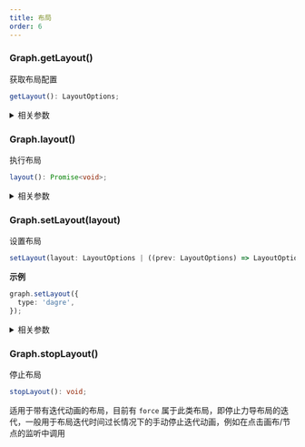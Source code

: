 ```yaml
---
title: 布局
order: 6
---
```


### Graph.getLayout()

获取布局配置

```typescript
getLayout(): LayoutOptions;
```

<details><summary>相关参数</summary>

**返回值**：

- **类型：** BuiltInLayoutOptions \| BaseLayoutOptions \| BaseLayoutOptions[]

- **描述：** 布局配置

</details>

### Graph.layout()

执行布局

```typescript
layout(): Promise<void>;
```

<details><summary>相关参数</summary>

**返回值**：

- **类型：** Promise&lt;void&gt;

</details>

### Graph.setLayout(layout)

设置布局

```typescript
setLayout(layout: LayoutOptions | ((prev: LayoutOptions) => LayoutOptions)): void;
```

**示例**

```ts
graph.setLayout({
  type: 'dagre',
});
```

<details><summary>相关参数</summary>

<table><thead><tr><th>

参数

</th><th>

类型

</th><th>

描述

</th></tr></thead>
<tbody><tr><td>

layout

</td><td>

BuiltInLayoutOptions \| BaseLayoutOptions \| BaseLayoutOptions[] \| ((prev: BuiltInLayoutOptions \| BaseLayoutOptions \| BaseLayoutOptions[]) =&gt; BuiltInLayoutOptions \| BaseLayoutOptions \| BaseLayoutOptions[])

</td><td>

布局配置

</td></tr>
</tbody></table>

**返回值**：

- **类型：** void

</details>

### Graph.stopLayout()

停止布局

```typescript
stopLayout(): void;
```

适用于带有迭代动画的布局，目前有 `force` 属于此类布局，即停止力导布局的迭代，一般用于布局迭代时间过长情况下的手动停止迭代动画，例如在点击画布/节点的监听中调用
